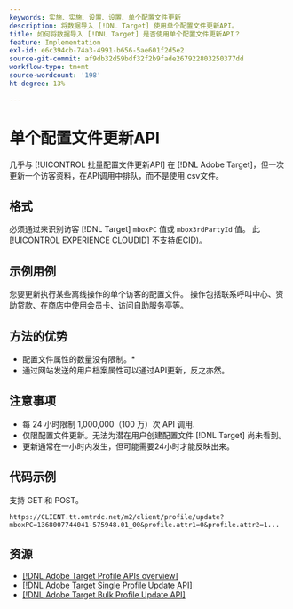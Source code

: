 ```yaml
---
keywords: 实施、实施、设置、设置、单个配置文件更新
description: 将数据导入 [!DNL Target] 使用单个配置文件更新API。
title: 如何将数据导入 [!DNL Target] 是否使用单个配置文件更新API？
feature: Implementation
exl-id: e6c394cb-74a3-4991-b656-5ae601f2d5e2
source-git-commit: af9db32d59bdf32f2b9fade267922803250377dd
workflow-type: tm+mt
source-wordcount: '198'
ht-degree: 13%

---
```


# 单个配置文件更新API

几乎与 [!UICONTROL 批量配置文件更新API] 在 [!DNL Adobe Target]，但一次更新一个访客资料，在API调用中排队，而不是使用.csv文件。

## 格式

必须通过来识别访客 [!DNL Target] `mboxPC` 值或 `mbox3rdPartyId` 值。 此 [!UICONTROL EXPERIENCE CLOUDID] 不支持(ECID)。

## 示例用例

您要更新执行某些离线操作的单个访客的配置文件。 操作包括联系呼叫中心、资助贷款、在商店中使用会员卡、访问自助服务亭等。

## 方法的优势

* 配置文件属性的数量没有限制。*
* 通过网站发送的用户档案属性可以通过API更新，反之亦然。

## 注意事项

* 每 24 小时限制 1,000,000（100 万）次 API 调用.
* 仅限配置文件更新。无法为潜在用户创建配置文件 [!DNL Target] 尚未看到。
* 更新通常在一小时内发生，但可能需要24小时才能反映出来。

## 代码示例

支持 GET 和 POST。

```
https://CLIENT.tt.omtrdc.net/m2/client/profile/update?mboxPC=1368007744041-575948.01_00&profile.attr1=0&profile.attr2=1...
```

## 资源

* [[!DNL Adobe Target Profile APIs overview]](/help/dev/administer/profile-api/profile-api-overview.md)
* [[!DNL Adobe Target Single Profile Update API]](/help/dev/administer/profile-api/profile-single-api.md)
* [[!DNL Adobe Target Bulk Profile Update API]](/help/dev/administer/profile-api/profile-bulk-api.md)
